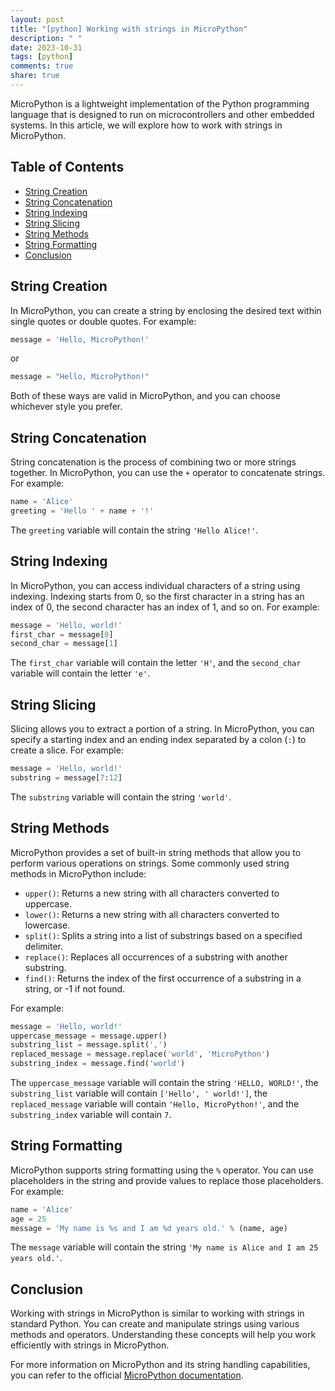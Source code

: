 ```yaml
---
layout: post
title: "[python] Working with strings in MicroPython"
description: " "
date: 2023-10-31
tags: [python]
comments: true
share: true
---
```


MicroPython is a lightweight implementation of the Python programming language that is designed to run on microcontrollers and other embedded systems. In this article, we will explore how to work with strings in MicroPython.

## Table of Contents
- [String Creation](#string-creation)
- [String Concatenation](#string-concatenation)
- [String Indexing](#string-indexing)
- [String Slicing](#string-slicing)
- [String Methods](#string-methods)
- [String Formatting](#string-formatting)
- [Conclusion](#conclusion)

## String Creation

In MicroPython, you can create a string by enclosing the desired text within single quotes or double quotes. For example:

```python
message = 'Hello, MicroPython!'
```

or

```python
message = "Hello, MicroPython!"
```

Both of these ways are valid in MicroPython, and you can choose whichever style you prefer.

## String Concatenation

String concatenation is the process of combining two or more strings together. In MicroPython, you can use the `+` operator to concatenate strings. For example:

```python
name = 'Alice'
greeting = 'Hello ' + name + '!'
```

The `greeting` variable will contain the string `'Hello Alice!'`.

## String Indexing

In MicroPython, you can access individual characters of a string using indexing. Indexing starts from 0, so the first character in a string has an index of 0, the second character has an index of 1, and so on. For example:

```python
message = 'Hello, world!'
first_char = message[0]
second_char = message[1]
```

The `first_char` variable will contain the letter `'H'`, and the `second_char` variable will contain the letter `'e'`.

## String Slicing

Slicing allows you to extract a portion of a string. In MicroPython, you can specify a starting index and an ending index separated by a colon (`:`) to create a slice. For example:

```python
message = 'Hello, world!'
substring = message[7:12]
```

The `substring` variable will contain the string `'world'`.

## String Methods

MicroPython provides a set of built-in string methods that allow you to perform various operations on strings. Some commonly used string methods in MicroPython include:

- `upper()`: Returns a new string with all characters converted to uppercase.
- `lower()`: Returns a new string with all characters converted to lowercase.
- `split()`: Splits a string into a list of substrings based on a specified delimiter.
- `replace()`: Replaces all occurrences of a substring with another substring.
- `find()`: Returns the index of the first occurrence of a substring in a string, or -1 if not found.

For example:

```python
message = 'Hello, world!'
uppercase_message = message.upper()
substring_list = message.split(',')
replaced_message = message.replace('world', 'MicroPython')
substring_index = message.find('world')
```

The `uppercase_message` variable will contain the string `'HELLO, WORLD!'`, the `substring_list` variable will contain `['Hello', ' world!']`, the `replaced_message` variable will contain `'Hello, MicroPython!'`, and the `substring_index` variable will contain `7`.

## String Formatting

MicroPython supports string formatting using the `%` operator. You can use placeholders in the string and provide values to replace those placeholders. For example:

```python
name = 'Alice'
age = 25
message = 'My name is %s and I am %d years old.' % (name, age)
```

The `message` variable will contain the string `'My name is Alice and I am 25 years old.'`.

## Conclusion

Working with strings in MicroPython is similar to working with strings in standard Python. You can create and manipulate strings using various methods and operators. Understanding these concepts will help you work efficiently with strings in MicroPython.

For more information on MicroPython and its string handling capabilities, you can refer to the official [MicroPython documentation](https://micropython.org/).